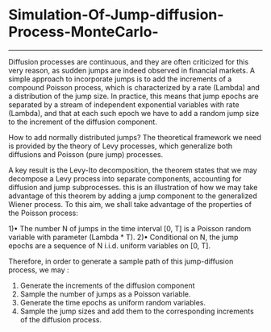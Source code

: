 # Simulation-Of-Jump-diffusion-Process-MonteCarlo-

-------------------------------------------------

Diffusion processes are continuous, and they are often criticized for this very reason, as sudden jumps are indeed observed in financial markets. A simple approach to incorporate jumps is to add the increments of a compound Poisson process, which is characterized by a rate (Lambda) and a distribution of the jump size. In practice, this means that jump epochs are separated by a stream of independent exponential variables with rate (Lambda), and that at each such epoch we have to add a random jump size to the increment of the diffusion component.

How to add normally distributed jumps? The theoretical framework we need is provided by the theory of Levy processes, which generalize both diffusions and Poisson (pure jump) processes.

A key result is the Levy-Ito decomposition, the theorem states that we may decompose a Levy process into separate components, accounting for diffusion and jump subprocesses.
this is an illustration of how we may take advantage of this theorem by adding a jump component to the generalized Wiener process. To this aim, we shall take advantage of the properties of the Poisson process:

1)• The number N of jumps in the time interval [0, T] is a Poisson random variable with parameter (Lambda * T).
2)• Conditional on N, the jump epochs are a sequence of N i.i.d. uniform variables on [0, T]. 

Therefore, in order to generate a sample path of this jump-diffusion process, we may :

1. Generate the increments of the diffusion component
2. Sample the number of jumps as a Poisson variable.
3. Generate the time epochs as uniform random variables.
4. Sample the jump sizes and add them to the corresponding increments of the diffusion process.
